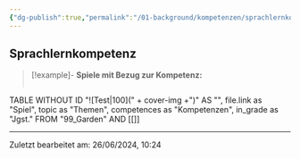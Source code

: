 ```yaml
---
{"dg-publish":true,"permalink":"/01-background/kompetenzen/sprachlernkompetenz/","tags":["competence"],"noteIcon":"1"}
---
```


## Sprachlernkompetenz


>[!example]- **Spiele mit Bezug zur Kompetenz:**
>```dataview
TABLE WITHOUT ID "![Test|100](" + cover-img +")" AS "", file.link as "Spiel",  topic as "Themen", competences as "Kompetenzen", in_grade as "Jgst."
FROM "99_Garden" AND [[]]


---
Zuletzt bearbeitet am: 26/06/2024, 10:24